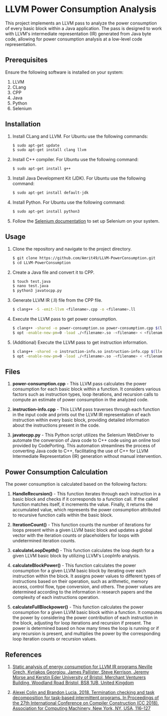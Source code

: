 # LLVM Power Consumption Analysis

This project implements an LLVM pass to analyze the power consumption of every basic block within a Java application. The pass is designed to work with LLVM's intermediate representation (IR) generated from Java byte code, allowing for power consumption analysis at a low-level code representation.

## Prerequisites

Ensure the following software is installed on your system:
1. LLVM
2. CLang
3. CPP
4. Java
5. Python
6. Selenium

## Installation

1. Install CLang and LLVM. For Ubuntu use the following commands:
    ```bash
    $ sudo apt-get update
    $ sudo apt-get install clang llvm
    ```

2. Install C++ compiler. For Ubuntu use the following command:
    ```bash
    $ sudo apt-get install g++
    ```

3. Install Java Development Kit (JDK). For Ubuntu use the following command:
    ```bash
    $ sudo apt-get install default-jdk
    ```

4. Install Python. For Ubuntu use the following command:
    ```bash
    $ sudo apt-get install python3
    ```

5. Follow the [Selenium documentation](https://selenium-python.readthedocs.io/) to set up Selenium on your system.

## Usage

1. Clone the repository and navigate to the project directory.
    ```bash
    $ git clone https://github.com/Amrit49/LLVM-PowerConsumption.git
    $ cd LLVM-PowerConsumption
    ```

2. Create a Java file and convert it to CPP.
    ```bash
    $ touch test.java
    $ nano test.java
    $ python3 javatocpp.py
    ```

3. Generate LLVM IR (.ll) file from the CPP file.
    ```bash
    $ clang++ -S -emit-llvm <filename>.cpp -o <filename>.ll
    ```

4. Execute the LLVM pass to get power consumption.
    ```bash
    $ clang++ -shared -o power-consumption.so power-consumption.cpp $(llvm-config --cxxflags --ldflags --libs) -lncurses -fPIC
    $ opt -enable-new-pm=0 -load ./<filename>.so -<filename> < <filename>.ll > /dev/null
    ```


5. (Additional) Execute the LLVM pass to get instruction information.
    ```bash
    $ clang++ -shared -o instruction-info.so instruction-info.cpp $(llvm-config --cxxflags --ldflags --libs) -lncurses -fPIC
    $ opt -enable-new-pm=0 -load ./<filename>.so -<filename> < <filename>.ll > /dev/null
    ```
   

## Files

1. **power-consumption.cpp** - This LLVM pass calculates the power consumption for each basic block within a function. It considers various factors such as instruction types, loop iterations, and recursion calls to compute an estimate of power consumption in the analyzed code.

2. **instruction-info.cpp** - This LLVM pass traverses through each function in the input code and prints out the LLVM IR representation of each instruction within every basic block, providing detailed information about the instructions present in the code.

3. **javatocpp.py** - This Python script utilizes the Selenium WebDriver to automate the conversion of Java code to C++ code using an online tool provided by CodePorting. This automation streamlines the process of converting Java code to C++, facilitating the use of C++ for LLVM Intermediate Representation (IR) generation without manual intervention.

## Power Consumption Calculation

The power consumption is calculated based on the following factors:

1. **HandleRecursion()** - This function iterates through each instruction in a basic block and checks if it corresponds to a function call. If the called function matches itself, it increments the value. Finally, it returns the accumulated value, which represents the power consumption attributed to recursive function calls within the basic block.

2. **IterationCount()** - This function counts the number of iterations for loops present within a given LLVM basic block and updates a global vector with the iteration counts or placeholders for loops with undetermined iteration counts.

3. **calculateLoopDepth()** - This function calculates the loop depth for a given LLVM basic block by utilizing LLVM's LoopInfo analysis.

4. **calculateBlockPower()** - This function calculates the power consumption for a given LLVM basic block by iterating over each instruction within the block. It assigns power values to different types of instructions based on their operation, such as arithmetic, memory access, control flow, type conversion, and others. The power values are determined according to the information in research papers and the complexity of each instructions operation.

5. **calculateFullBlockpower()** - This function calculates the power consumption for a given LLVM basic block within a function. It computes the power by considering the power contribution of each instruction in the block, adjusting for loop iterations and recursion if present. The power is determined based on how many times the loop is running or if any recursion is present, and multiplies the power by the corresponding loop iteration counts or recursion values.

## References

1. [Static analysis of energy consumption for LLVM IR programs Neville Grech, Kyriakos Georgiou, James Pallister, Steve Kerrison, Jeremy Morse and Kerstin Eder University of Bristol, Merchant Venturers Building, Woodland Road Bristol, BS8 1UB, United Kingdom](https://www.nevillegrech.com/assets/pdf/llvm-energy-scopes.pdf)

2. [Alexei Colin and Brandon Lucia. 2018. Termination checking and task decomposition for task-based intermittent programs. In Proceedings of the 27th International Conference on Compiler Construction (CC 2018). Association for Computing Machinery, New York, NY, USA, 116–127](https://dl.acm.org/doi/10.1145/3178372.3179525)
